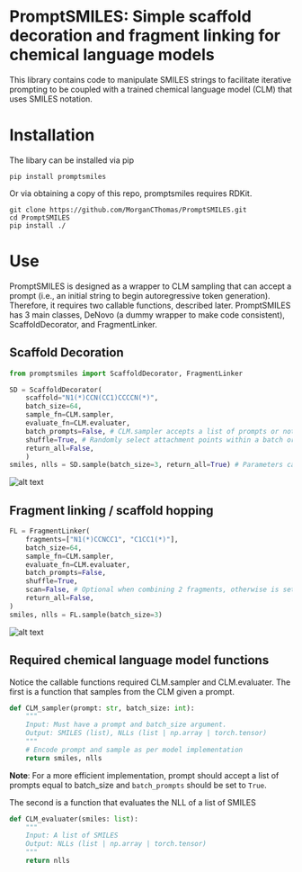 # PromptSMILES: Simple scaffold decoration and fragment linking for chemical language models

This library contains code to manipulate SMILES strings to facilitate iterative prompting to be coupled with a trained chemical language model (CLM) that uses SMILES notation.

# Installation
The libary can be installed via pip
```
pip install promptsmiles
```
Or via obtaining a copy of this repo, promptsmiles requires RDKit.
```
git clone https://github.com/MorganCThomas/PromptSMILES.git
cd PromptSMILES
pip install ./
```

# Use
PromptSMILES is designed as a wrapper to CLM sampling that can accept a prompt (i.e., an initial string to begin autoregressive token generation). Therefore, it requires two callable functions, described later. PromptSMILES has 3 main classes, DeNovo (a dummy wrapper to make code consistent), ScaffoldDecorator, and FragmentLinker.

## Scaffold Decoration
```python
from promptsmiles import ScaffoldDecorator, FragmentLinker

SD = ScaffoldDecorator(
    scaffold="N1(*)CCN(CC1)CCCCN(*)",
    batch_size=64,
    sample_fn=CLM.sampler,
    evaluate_fn=CLM.evaluater,
    batch_prompts=False, # CLM.sampler accepts a list of prompts or not
    shuffle=True, # Randomly select attachment points within a batch or not
    return_all=False,
    )
smiles, nlls = SD.sample(batch_size=3, return_all=True) # Parameters can be overriden here if desired
```
![alt text](https://github.com/MorganCThomas/PromptSMILES/blob/main/images/scaff_dec_example.png)

## Fragment linking / scaffold hopping
```python
FL = FragmentLinker(
    fragments=["N1(*)CCNCC1", "C1CC1(*)"],
    batch_size=64,
    sample_fn=CLM.sampler,
    evaluate_fn=CLM.evaluater,
    batch_prompts=False, 
    shuffle=True, 
    scan=False, # Optional when combining 2 fragments, otherwise is set to true
    return_all=False,
)
smiles, nlls = FL.sample(batch_size=3)
```
![alt text](https://github.com/MorganCThomas/PromptSMILES/blob/main/images/frag_link_example.png)
## Required chemical language model functions
Notice the callable functions required CLM.sampler and CLM.evaluater. The first is a function that samples from the CLM given a prompt.

```python
def CLM_sampler(prompt: str, batch_size: int):
    """
    Input: Must have a prompt and batch_size argument.
    Output: SMILES (list), NLLs (list | np.array | torch.tensor)
    """
    # Encode prompt and sample as per model implementation
    return smiles, nlls
```
**Note**: For a more efficient implementation, prompt should accept a list of prompts equal to batch_size and `batch_prompts` should be set to `True`.

The second is a function that evaluates the NLL of a list of SMILES
```python
def CLM_evaluater(smiles: list):
    """
    Input: A list of SMILES
    Output: NLLs (list | np.array | torch.tensor)
    """
    return nlls
```
